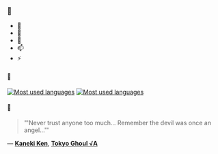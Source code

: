 ### 👋

- 🔭
- 🌱
- 💬
- 📫
- ⚡

#### 🧏

[![Most used languages](https://github-readme-stats-aynah.vercel.app/api/top-langs/?username=aynh&theme=solarized-dark&langs_count=6&layout=compact&hide_title=true)](https://github.com/anuraghazra/github-readme-stats#gh-dark-mode-only)
[![Most used languages](https://github-readme-stats-aynah.vercel.app/api/top-langs/?username=aynh&theme=solarized-light&langs_count=6&layout=compact&hide_title=true)](https://github.com/anuraghazra/github-readme-stats#gh-light-mode-only)

#### 💬

> "'Never trust anyone too much... Remember the devil was once an angel...'"

&mdash; [**Kaneki Ken**](https://myanimelist.net/character.php?q=Kaneki%20Ken&cat=character), [**Tokyo Ghoul √A**](https://myanimelist.net/search/all?q=Tokyo%20Ghoul%20%E2%88%9AA&cat=all)
